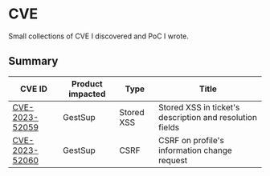 # CVE

Small collections of CVE I discovered and PoC I wrote.

## Summary

| CVE ID                                     | Product impacted | Type       | Title                                                           |
|--------------------------------------------|---------------|------------|-----------------------------------------------------------------|
| [CVE-2023-52059](CVE-2023-52059/README.md) | GestSup       | Stored XSS | Stored XSS in ticket's description and resolution fields        |
| [CVE-2023-52060](CVE-2023-52060/README.md) | GestSup       | CSRF       | CSRF on profile's information change request                    |
